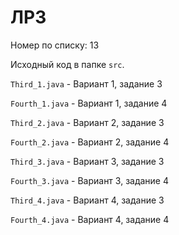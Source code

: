 # ЛР3

Номер по списку: 13

Исходный код в папке `src`. 

`Third_1.java` - Вариант 1, задание 3

`Fourth_1.java` - Вариант 1, задание 4

`Third_2.java` - Вариант 2, задание 3

`Fourth_2.java` - Вариант 2, задание 4

`Third_3.java` - Вариант 3, задание 3

`Fourth_3.java` - Вариант 3, задание 4

`Third_4.java` - Вариант 4, задание 3

`Fourth_4.java` - Вариант 4, задание 4


